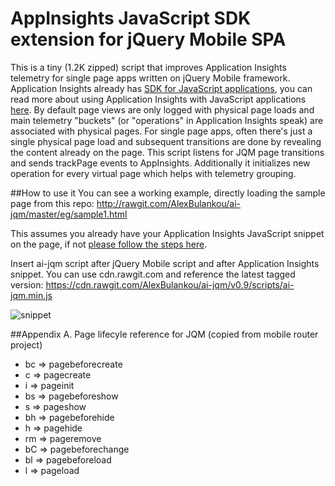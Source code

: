 # AppInsights JavaScript SDK extension for jQuery Mobile SPA
This is a tiny (1.2K zipped) script that improves Application Insights telemetry for single page apps written on jQuery Mobile framework. 
Application Insights already has [SDK for JavaScript applications](https://github.com/Microsoft/ApplicationInsights-JS), you can read more about using Application Insights with JavaScript applications [here](https://azure.microsoft.com/en-us/documentation/articles/app-insights-javascript/). By default page views are only logged with physical page loads and main telemetry "buckets" (or "operations" in Application Insights speak) are associated with physical pages. For single page apps, often there's just a single physical page load and subsequent transitions are done by revealing the content already on the page. This script listens for JQM page transitions and sends trackPage events to AppInsights. Additionally it initializes new operation for every virtual page which helps with telemetry grouping. 

##How to use it
You can see a working example, directly loading the sample page from this repo: http://rawgit.com/AlexBulankou/ai-jqm/master/eg/sample1.html

This assumes you already have your Application Insights JavaScript snippet on the page, if not [please follow the steps here](https://github.com/AlexBulankou/ai-jqm/wiki/Getting-ApplicationInsights-JavaScript-snippet).

Insert ai-jqm script after jQuery Mobile script and after Application Insights snippet. You can use cdn.rawgit.com and reference the latest tagged version: https://cdn.rawgit.com/AlexBulankou/ai-jqm/v0.9/scripts/ai-jqm.min.js

![snippet](https://bit4ka.dm2303.df.livefilestore.com/y3mcgAtuj4SephOr-hMqG39jCuAa91VAL8fm51vwCRsv9iIwx55buuzQAHu1_Qx4FVQtMXaf1QUacsSl_bB2iYeACittfA6quR_G3UiZGf2vlcgRxV6WNatwNtAqDfICrkKWDbPIlK8xPVA_vW_3iQ9tA?width=942&height=600&cropmode=none)

##Appendix A. Page lifecyle reference for JQM (copied from mobile router project)
* bc  => pagebeforecreate
* c   => pagecreate
* i   => pageinit
* bs  => pagebeforeshow
* s   => pageshow
* bh  => pagebeforehide
* h   => pagehide
* rm  => pageremove
* bC  => pagebeforechange
* bl  => pagebeforeload
* l   => pageload
